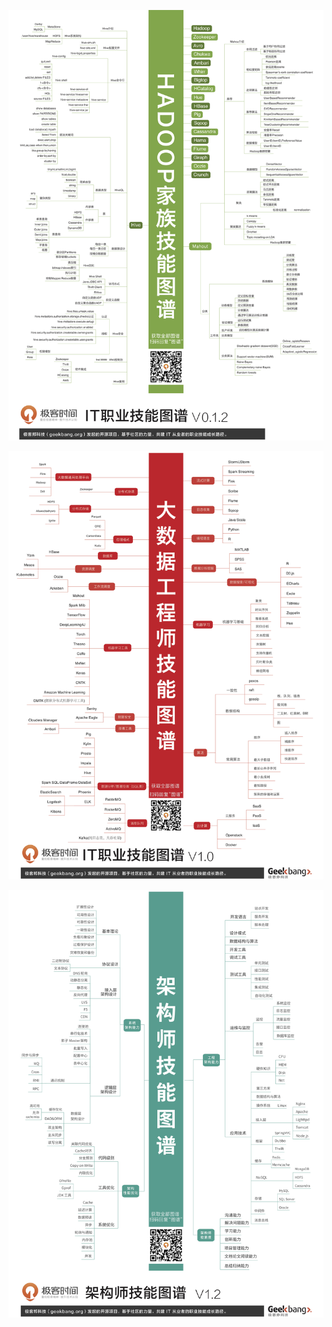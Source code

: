 

![Hadoop](skill.assets/Hadoop.jpg)

![大数据](skill.assets/bigdata.jpg)

![架构师](skill.assets/structer.jpg)